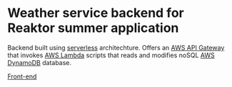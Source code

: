# Weather service backend for Reaktor summer application

Backend built using [serverless](https://serverless.com/) architechture.
Offers an [AWS API Gateway](aws.amazon.com/apigateway/) that invokes [AWS Lambda](aws.amazon.com/lambda) scripts that reads and modifies noSQL [AWS DynamoDB](aws.amazon.com/dynamodb) database.

[Front-end](https://github.com/sasumaki/ronktor-frontend2018)
